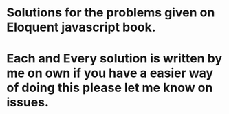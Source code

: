 # Solutions for the problems given on Eloquent javascript book.

# Each and Every solution is written by me on own if you have a easier way of doing this please let me know on issues.